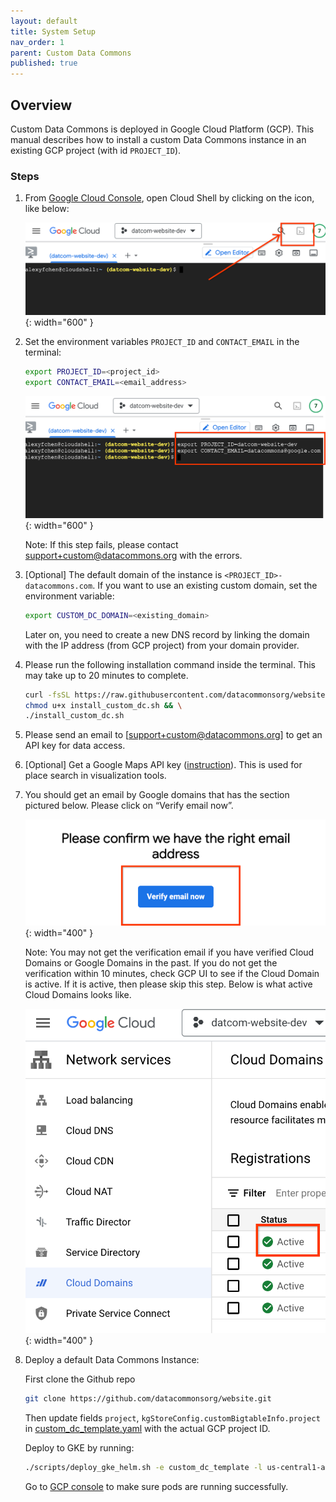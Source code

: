 ```yaml
---
layout: default
title: System Setup
nav_order: 1
parent: Custom Data Commons
published: true
---
```


## Overview

Custom Data Commons is deployed in Google Cloud Platform (GCP). This manual
describes how to install a custom Data Commons instance in an existing GCP
project (with id `PROJECT_ID`).

### Steps

1. From [Google Cloud Console](https://console.cloud.google.com/), open Cloud
   Shell by clicking on the icon, like below:

   ![fa](/assets/images/custom_dc/install_step_1.png){: width="600" }

1. Set the environment variables `PROJECT_ID` and `CONTACT_EMAIL` in the
   terminal:

   ```bash
   export PROJECT_ID=<project_id>
   export CONTACT_EMAIL=<email_address>
   ```

   ![fa](/assets/images/custom_dc/install_step_2.png){: width="600" }

   Note: If this step fails, please contact [support+custom@datacommons.org](support+custom@datacommons.org) with
   the errors.

1. [Optional] The default domain of the instance is
   `<PROJECT_ID>-datacommons.com`. If you want to use an existing custom domain,
   set the environment variable:

   ```bash
   export CUSTOM_DC_DOMAIN=<existing_domain>
   ```

   Later on, you need to create a new DNS record by linking the domain with the
   IP address (from GCP project) from your domain provider.

1. Please run the following installation command inside the terminal. This may
   take up to 20 minutes to complete.

   ```bash
   curl -fsSL https://raw.githubusercontent.com/datacommonsorg/website/custom-dc-v0.3.2/scripts/install_custom_dc.sh -o install_custom_dc.sh && \
   chmod u+x install_custom_dc.sh && \
   ./install_custom_dc.sh
   ```

1. Please send an email to [support+custom@datacommons.org] to get an API key
   for data access.

1. [Optional] Get a Google Maps API key
   ([instruction](https://developers.google.com/maps/documentation/javascript/get-api-key)).
   This is used for place search in visualization tools.

1. You should get an email by Google domains that has the section pictured
   below. Please click on “Verify email now”.

   ![fa](/assets/images/custom_dc/install_step_3.png){: width="400" }

   Note: You may not get the verification email if you have verified Cloud
   Domains or Google Domains in the past. If you do not get the verification
   within 10 minutes, check GCP UI to see if the Cloud Domain is active. If it is
   active, then please skip this step. Below is what active Cloud Domains looks
   like.

   ![fa](/assets/images/custom_dc/install_step_4.png){: width="400" }

1. Deploy a default Data Commons Instance:

   First clone the Github repo

   ```bash
   git clone https://github.com/datacommonsorg/website.git
   ```

   Then update fields `project`, `kgStoreConfig.customBigtableInfo.project` in
   [custom_dc_template.yaml](https://github.com/datacommonsorg/website/blob/master/deploy/helm_charts/envs/custom_dc_template.yaml)
   with the actual GCP project ID.

   Deploy to GKE by running:

   ```bash
   ./scripts/deploy_gke_helm.sh -e custom_dc_template -l us-central1-a
   ```

   Go to [GCP console](https://console.cloud.google.com/kubernetes/workload/overview) to make sure pods are running successfully.
